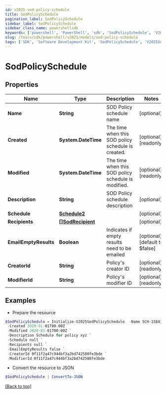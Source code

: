 ```yaml
---
id: v2025-sod-policy-schedule
title: SodPolicySchedule
pagination_label: SodPolicySchedule
sidebar_label: SodPolicySchedule
sidebar_class_name: powershellsdk
keywords: ['powershell', 'PowerShell', 'sdk', 'SodPolicySchedule', 'V2025SodPolicySchedule'] 
slug: /tools/sdk/powershell/v2025/models/sod-policy-schedule
tags: ['SDK', 'Software Development Kit', 'SodPolicySchedule', 'V2025SodPolicySchedule']
---
```



# SodPolicySchedule

## Properties

Name | Type | Description | Notes
------------ | ------------- | ------------- | -------------
**Name** | **String** | SOD Policy schedule name | [optional] 
**Created** | **System.DateTime** | The time when this SOD policy schedule is created. | [optional] [readonly] 
**Modified** | **System.DateTime** | The time when this SOD policy schedule is modified. | [optional] [readonly] 
**Description** | **String** | SOD Policy schedule description | [optional] 
**Schedule** | [**Schedule2**](schedule2) |  | [optional] 
**Recipients** | [**[]SodRecipient**](sod-recipient) |  | [optional] 
**EmailEmptyResults** | **Boolean** | Indicates if empty results need to be emailed | [optional] [default to $false]
**CreatorId** | **String** | Policy's creator ID | [optional] [readonly] 
**ModifierId** | **String** | Policy's modifier ID | [optional] [readonly] 

## Examples

- Prepare the resource
```powershell
$SodPolicySchedule = Initialize-V2025SodPolicySchedule  -Name SCH-1584312283015 `
 -Created 2020-01-01T00:00Z `
 -Modified 2020-01-01T00:00Z `
 -Description Schedule for policy xyz `
 -Schedule null `
 -Recipients null `
 -EmailEmptyResults false `
 -CreatorId 0f11f2a47c944bf3a2bd742580fe3bde `
 -ModifierId 0f11f2a47c944bf3a2bd742580fe3bde
```

- Convert the resource to JSON
```powershell
$SodPolicySchedule | ConvertTo-JSON
```


[[Back to top]](#) 


